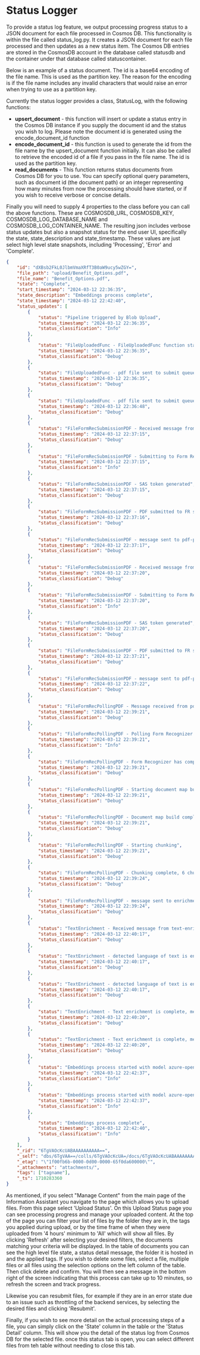 # Status Logger

To provide a status log feature, we output processing progress status to a JSON document for each file processed in Cosmos DB. This functionality is within the file called status_log.py. It creates a JSON document for each file processed and then updates as a new status item. The Cosmos DB entries are stored in the CosmosDB account in the database called statusdb and the container under that database called statuscontainer.

Below is an example of a status document. The id is a base64 encoding of the file name. This is used as the partition key. The reason for the encoding is if the file name includes any invalid characters that would raise an error when trying to use as a partition key.

Currently the status logger provides a class, StatusLog, with the following functions:

- **upsert_document** - this function will insert or update a status entry in the Cosmos DB instance if you supply the document id and the status you wish to log. Please note the document id is generated using the encode_document_id function
- **encode_document_id** - this function is used to generate the id from the file name by the upsert_document function initially. It can also be called to retrieve the encoded id of a file if you pass in the file name. The id is used as the partition key.
- **read_documents** - This function returns status documents from Cosmos DB for you to use. You can specify optional query parameters, such as document id (the document path) or an integer representing how many minutes from now the processing should have started, or if you wish to receive verbose or concise details.

Finally you will need to supply 4 properties to the class before you can call the above functions. These are COSMOSDB_URL, COSMOSDB_KEY, COSMOSDB_LOG_DATABASE_NAME and COSMOSDB_LOG_CONTAINER_NAME. The resulting json includes verbose status updates but also a snapshot status for the end user UI, specifically the state, state_description and state_timestamp. These values are just select high level state snapshots, including 'Processing', 'Error' and 'Complete'.

````json
{
    "id": "dXBsb2FkL0JlbmVmaXRfT3B0aW9ucy5wZGY=",
    "file_path": "upload/Benefit_Options.pdf",
    "file_name": "Benefit_Options.pdf",
    "state": "Complete",
    "start_timestamp": "2024-03-12 22:36:35",
    "state_description": "Embeddings process complete",
    "state_timestamp": "2024-03-12 22:42:40",
    "status_updates": [
        {
            "status": "Pipeline triggered by Blob Upload",
            "status_timestamp": "2024-03-12 22:36:35",
            "status_classification": "Info"
        },
        {
            "status": "FileUploadedFunc - FileUploadedFunc function started",
            "status_timestamp": "2024-03-12 22:36:35",
            "status_classification": "Debug"
        },
        {
            "status": "FileUploadedFunc - pdf file sent to submit queue. Visible in 49 seconds",
            "status_timestamp": "2024-03-12 22:36:35",
            "status_classification": "Debug"
        },
        {
            "status": "FileUploadedFunc - pdf file sent to submit queue. Visible in 24 seconds",
            "status_timestamp": "2024-03-12 22:36:48",
            "status_classification": "Debug"
        },
        {
            "status": "FileFormRecSubmissionPDF - Received message from pdf-submit-queue ",
            "status_timestamp": "2024-03-12 22:37:15",
            "status_classification": "Debug"
        },
        {
            "status": "FileFormRecSubmissionPDF - Submitting to Form Recognizer",
            "status_timestamp": "2024-03-12 22:37:15",
            "status_classification": "Info"
        },
        {
            "status": "FileFormRecSubmissionPDF - SAS token generated",
            "status_timestamp": "2024-03-12 22:37:15",
            "status_classification": "Debug"
        },
        {
            "status": "FileFormRecSubmissionPDF - PDF submitted to FR successfully",
            "status_timestamp": "2024-03-12 22:37:16",
            "status_classification": "Debug"
        },
        {
            "status": "FileFormRecSubmissionPDF - message sent to pdf-polling-queue. Visible in 60 seconds. FR Result ID is a02f9696-813a-4bda-88cb-c7fa05ad2323",
            "status_timestamp": "2024-03-12 22:37:17",
            "status_classification": "Debug"
        },
        {
            "status": "FileFormRecSubmissionPDF - Received message from pdf-submit-queue ",
            "status_timestamp": "2024-03-12 22:37:20",
            "status_classification": "Debug"
        },
        {
            "status": "FileFormRecSubmissionPDF - Submitting to Form Recognizer",
            "status_timestamp": "2024-03-12 22:37:20",
            "status_classification": "Info"
        },
        {
            "status": "FileFormRecSubmissionPDF - SAS token generated",
            "status_timestamp": "2024-03-12 22:37:20",
            "status_classification": "Debug"
        },
        {
            "status": "FileFormRecSubmissionPDF - PDF submitted to FR successfully",
            "status_timestamp": "2024-03-12 22:37:21",
            "status_classification": "Debug"
        },
        {
            "status": "FileFormRecSubmissionPDF - message sent to pdf-polling-queue. Visible in 60 seconds. FR Result ID is 6b26d8b3-f6d1-495d-85cd-23fde40091a9",
            "status_timestamp": "2024-03-12 22:37:22",
            "status_classification": "Debug"
        },
        {
            "status": "FileFormRecPollingPDF - Message received from pdf polling queue attempt 1",
            "status_timestamp": "2024-03-12 22:39:21",
            "status_classification": "Debug"
        },
        {
            "status": "FileFormRecPollingPDF - Polling Form Recognizer function started",
            "status_timestamp": "2024-03-12 22:39:21",
            "status_classification": "Info"
        },
        {
            "status": "FileFormRecPollingPDF - Form Recognizer has completed processing and the analyze results have been received",
            "status_timestamp": "2024-03-12 22:39:21",
            "status_classification": "Debug"
        },
        {
            "status": "FileFormRecPollingPDF - Starting document map build",
            "status_timestamp": "2024-03-12 22:39:21",
            "status_classification": "Debug"
        },
        {
            "status": "FileFormRecPollingPDF - Document map build complete",
            "status_timestamp": "2024-03-12 22:39:21",
            "status_classification": "Debug"
        },
        {
            "status": "FileFormRecPollingPDF - Starting chunking",
            "status_timestamp": "2024-03-12 22:39:21",
            "status_classification": "Debug"
        },
        {
            "status": "FileFormRecPollingPDF - Chunking complete, 6 chunks created.",
            "status_timestamp": "2024-03-12 22:39:24",
            "status_classification": "Debug"
        },
        {
            "status": "FileFormRecPollingPDF - message sent to enrichment queue",
            "status_timestamp": "2024-03-12 22:39:24",
            "status_classification": "Debug"
        },
        {
            "status": "TextEnrichment - Received message from text-enrichment-queue ",
            "status_timestamp": "2024-03-12 22:40:17",
            "status_classification": "Debug"
        },
        {
            "status": "TextEnrichment - detected language of text is en.",
            "status_timestamp": "2024-03-12 22:40:17",
            "status_classification": "Debug"
        },
        {
            "status": "TextEnrichment - detected language of text is en.",
            "status_timestamp": "2024-03-12 22:40:17",
            "status_classification": "Debug"
        },
        {
            "status": "TextEnrichment - Text enrichment is complete, message sent to embeddings queue",
            "status_timestamp": "2024-03-12 22:40:20",
            "status_classification": "Debug"
        },
        {
            "status": "TextEnrichment - Text enrichment is complete, message sent to embeddings queue",
            "status_timestamp": "2024-03-12 22:40:20",
            "status_classification": "Debug"
        },
        {
            "status": "Embeddings process started with model azure-openai_text-embedding-ada-002",
            "status_timestamp": "2024-03-12 22:42:37",
            "status_classification": "Info"
        },
        {
            "status": "Embeddings process started with model azure-openai_text-embedding-ada-002",
            "status_timestamp": "2024-03-12 22:42:37",
            "status_classification": "Info"
        },
        {
            "status": "Embeddings process complete",
            "status_timestamp": "2024-03-12 22:42:40",
            "status_classification": "Info"
        }
    ],
    "_rid": "6TgVAOcKcUABAAAAAAAAAA==",
    "_self": "dbs/6TgVAA==/colls/6TgVAOcKcUA=/docs/6TgVAOcKcUABAAAAAAAAAA==/",
    "_etag": "\"1f00fb6b-0000-0d00-0000-65f0da600000\"",
    "_attachments": "attachments/",
    "tags": ["tagname"],
    "_ts": 1710283360
}
````
As mentioned, if you select "Manage Content" from the main page of the Information Assistant you navigate to the page which allows you to upload files. From this page select 'Upload Status'. On this Upload Status page you can see processing progress and manage your uploaded content. At the top of the page you can filter your list of files by the folder they are in, the tags you applied during upload, or by the time frame of when they were uploaded from '4 hours' minimum to 'All' which will show all files. By clicking 'Refresh' after selecting your desired filters, the documents matching your criteria will be displayed. In the table of documents you can see the high level file state, a status detail message, the folder it is hosted in and the applied tags. If you wish to delete some files, select a file, multiple files or all files using the selection options on the left column of the table. Then click delete and confirm. You will then see a message in the bottom right of the screen indicating that this process can take up to 10 minutes, so refresh the screen and track progress.

Likewise you can resubmit files, for example if they are in an error state due to an issue such as throttling of the backend services, by selecting the desired files and clicking 'Resubmit'.

Finally, if you wish to see more detail on the actual processing steps of a file, you can simply click on the 'State' column in the table or the 'Status Detail' column. This will show you the detail of the status log from Cosmos DB for the selected file. once this status tab is open, you can select different files from teh table without needing to close this tab.